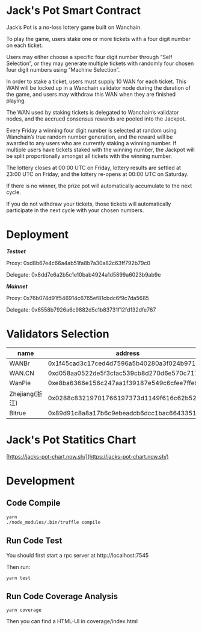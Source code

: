 # Jack's Pot Smart Contract

Jack’s Pot is a no-loss lottery game built on Wanchain.

To play the game, users stake one or more tickets with a four digit number on each ticket.

Users may either choose a specific four digit number through “Self Selection”, or they may generate multiple tickets with randomly four chosen four digit numbers using “Machine Selection”.

In order to stake a ticket, users must supply 10 WAN for each ticket. This WAN will be locked up in a Wanchain validator node during the duration of the game, and users may withdraw this WAN when they are finished playing.

The WAN used by staking tickets is delegated to Wanchain’s validator nodes, and the accrued consensus rewards are pooled into the Jackpot.

Every Friday a winning four digit number is selected at random using Wanchain’s true random number generation, and the reward will be awarded to any users who are currently staking a winning number. If multiple users have tickets staked with the winning number, the Jackpot will be split proportionally amongst all tickets with the winning number.

The lottery closes at 00:00 UTC on Friday, lottery results are settled at 23:00 UTC on Friday, and the lottery re-opens at 00:00 UTC on Saturday.

If there is no winner, the prize pot will automatically accumulate to the next cycle.

If you do not withdraw your tickets, those tickets will automatically participate in the next cycle with your chosen numbers.


# Deployment

***Testnet*** 

Proxy: 0xd8b67e4c66a4ab51fa8b7a30a82c63ff792b79c0

Delegate: 0x8dd7e6a2b5c1e10bab4924a1d5899a6023b9ab9e

***Mainnet*** 

Proxy: 0x76b074d91f546914c6765ef81cbdc6f9c7da5685

Delegate: 0x6558b7926a6c9882d5c1b83731f12fd132dfe767

# Validators Selection

|  name  | address  | capacity  | currentFee  |
|  ----  | ----  | ----  | ----  |
| WANBr  | 0x1f45cad3c17ced4d7596a5b40280a3f024b971f4 | 341381 | 0.9% |
| WAN.CN  | 0xd058aa0522de5f3cfac539cb8d270d6e570c717d | 573079 | 1% |
| WanPie  | 0xe8ba6366e156c247aa1f39187e549c6cfee7ffeb | 609686 | 0% |
| Zhejiang(浙江)  | 0x0288c83219701766197373d1149f616c62b52a7d | 797328 | 5% |
| Bitrue  | 0x89d91c8a8a17b6c9ebeadcb6dcc1bac664335186 | 1799223 | 0% |

# Jack's Pot Statitics Chart

[https://jacks-pot-chart.now.sh/](https://jacks-pot-chart.now.sh/)

# Development

## Code Compile

```
yarn
./node_modules/.bin/truffle compile
```

## Run Code Test

You should first start a rpc server at http://localhost:7545

Then run:

```
yarn test
```

## Run Code Coverage Analysis

```
yarn coverage
```

Then you can find a HTML-UI in coverage/index.html 


